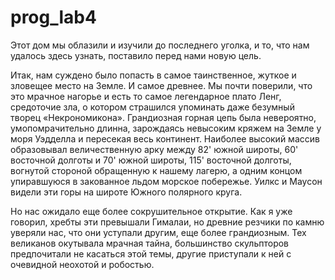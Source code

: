 # prog_lab4

Этот дом мы облазили и изучили до последнего уголка, и то, что нам удалось здесь узнать, 
поставило перед нами новую цель.

Итак, нам суждено было попасть в самое таинственное, жуткое и зловещее место на Земле. И самое древнее. 
Мы почти поверили, что это мрачное нагорье и есть то самое легендарное плато Ленг, средоточие зла, о котором 
страшился упоминать даже безумный творец «Некрономикона». Грандиозная горная цепь была невероятно, умопомрачительно 
длинна, зарождаясь невысоким кряжем на Земле у моря Уэдделла и пересекая весь континент. Наиболее высокий массив 
образовывал величественную арку между 82' южной широты, 60' восточной долготы и 70' южной широты, 115' восточной долготы, 
вогнутой стороной обращенную к нашему лагерю, а одним концом упиравшуюся в закованное льдом морское побережье. 
Уилкс и Маусон видели эти горы на широте Южного полярного круга.

Но нас ожидало еще более сокрушительное открытие. Как я уже говорил, хребты эти превышали Гималаи, но древние резчики по камню
уверяли нас, что они уступали другим, еще более грандиозным. Тех великанов окутывала мрачная тайна, большинство скульпторов 
предпочитали не касаться этой темы, другие приступали к ней с очевидной неохотой и робостью.
